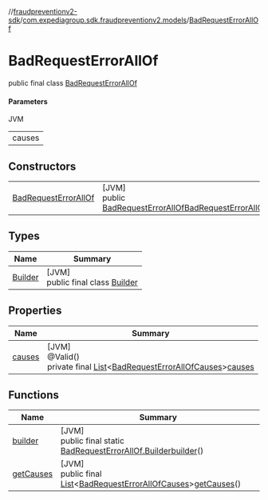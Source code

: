 //[fraudpreventionv2-sdk](../../../index.md)/[com.expediagroup.sdk.fraudpreventionv2.models](../index.md)/[BadRequestErrorAllOf](index.md)

# BadRequestErrorAllOf

public final class [BadRequestErrorAllOf](index.md)

#### Parameters

JVM

| |
|---|
| causes |

## Constructors

| | |
|---|---|
| [BadRequestErrorAllOf](-bad-request-error-all-of.md) | [JVM]<br>public [BadRequestErrorAllOf](index.md)[BadRequestErrorAllOf](-bad-request-error-all-of.md)([List](https://docs.oracle.com/javase/8/docs/api/java/util/List.html)&lt;[BadRequestErrorAllOfCauses](../-bad-request-error-all-of-causes/index.md)&gt;causes) |

## Types

| Name | Summary |
|---|---|
| [Builder](-builder/index.md) | [JVM]<br>public final class [Builder](-builder/index.md) |

## Properties

| Name | Summary |
|---|---|
| [causes](index.md#2115556795%2FProperties%2F-173342751) | [JVM]<br>@Valid()<br>private final [List](https://docs.oracle.com/javase/8/docs/api/java/util/List.html)&lt;[BadRequestErrorAllOfCauses](../-bad-request-error-all-of-causes/index.md)&gt;[causes](index.md#2115556795%2FProperties%2F-173342751) |

## Functions

| Name | Summary |
|---|---|
| [builder](builder.md) | [JVM]<br>public final static [BadRequestErrorAllOf.Builder](-builder/index.md)[builder](builder.md)() |
| [getCauses](get-causes.md) | [JVM]<br>public final [List](https://docs.oracle.com/javase/8/docs/api/java/util/List.html)&lt;[BadRequestErrorAllOfCauses](../-bad-request-error-all-of-causes/index.md)&gt;[getCauses](get-causes.md)() |
